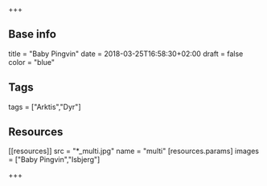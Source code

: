 +++

## Base info
title = "Baby Pingvin"
date = 2018-03-25T16:58:30+02:00
draft = false
color = "blue"

## Tags
tags = ["Arktis","Dyr"]

## Resources
[[resources]]
  src = "*_multi.jpg"
  name = "multi"
 [resources.params]
    images = ["Baby Pingvin","Isbjerg"]

+++

